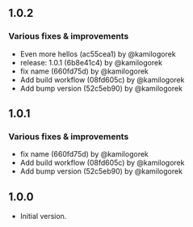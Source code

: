 ## 1.0.2

### Various fixes & improvements

- Even more hellos (ac55cea1) by @kamilogorek
- release: 1.0.1 (6b8e41c4) by @kamilogorek
- fix name (660fd75d) by @kamilogorek
- Add build workflow (08fd605c) by @kamilogorek
- Add bump version (52c5eb90) by @kamilogorek

## 1.0.1

### Various fixes & improvements

- fix name (660fd75d) by @kamilogorek
- Add build workflow (08fd605c) by @kamilogorek
- Add bump version (52c5eb90) by @kamilogorek

## 1.0.0

- Initial version.
